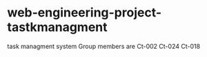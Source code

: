 # web-engineering-project-tastkmanagment
task managment system
Group members are 
Ct-002
Ct-024
Ct-018
